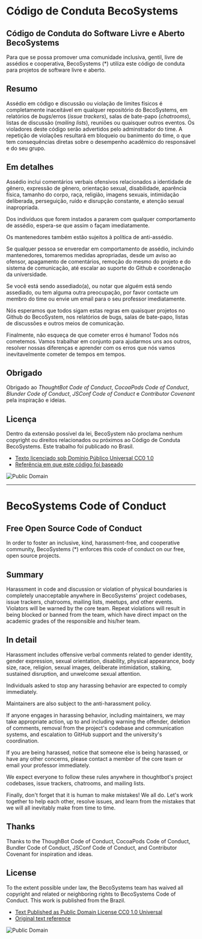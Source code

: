 # Código de Conduta BecoSystems

## Código de Conduta do Software Livre e Aberto BecoSystems


Para que se possa promover uma comunidade inclusiva, gentil, livre de assédios e cooperativa, BecoSystems (\*) utiliza este código de conduta para projetos de software livre e aberto.

## Resumo

Assédio em código e discussão ou violação de limites físicos é completamente inaceitável em qualquer repositório do BecoSystems, em relatórios de _bugs_/erros (_issue trackers_), salas de bate-papo (_chatrooms_), listas de discussão (_mailing lists_), reuniões ou quaisquer outros eventos. Os violadores deste código serão advertidos pelo adminstrador do time. A repetição de violações resultará em bloqueio ou banimento do time, o que tem consequências diretas sobre o desempenho acadêmico do responsável e do seu grupo.

## Em detalhes

Assédio inclui comentários verbais ofensivos relacionados a identidade de gênero, expressão de gênero, orientação sexual, disabilidade, aparência física, tamanho do corpo, raça, religião, imagens sexuais, intimidação deliberada, perseguição, ruído e disrupção constante, e atenção sexual inapropriada.

Dos indivíduos que forem instados a pararem com qualquer comportamento de assédio, espera-se que assim o façam imediatamente.

Os mantenedores também estão sujeitos à política de anti-assédio.

Se qualquer pessoa se enveredar em comportamento de assédio, incluindo mantenedores, tomaremos medidas apropriadas, desde um aviso ao ofensor, apagamento de comentários, remoção do mesmo do projeto e do sistema de comunicação, até escalar ao suporte do Github e coordenação da universidade.

Se você está sendo assediado(a), ou notar que alguém está sendo assediado, ou tem alguma outra preocupação, por favor contacte um membro do time ou envie um email para o seu professor imediatamente.

Nós esperamos que todos sigam estas regras em quaisquer projetos no Github do BecoSystem, nos relatórios de bugs, salas de bate-papo, listas de discussões e outros meios de comunicação. 

Finalmente, não esqueça de que cometer erros é humano! Todos nós cometemos. Vamos trabalhar em conjunto para ajudarmos uns aos outros, resolver nossas diferenças e aprender com os erros que nós vamos inevitavelmente cometer de tempos em tempos.

## Obrigado

Obrigado ao _ThoughtBot Code of Conduct_, _CocoaPods Code of Conduct_, _Blunder Code of Conduct_, _JSConf Code of Conduct_ e _Contributor Covenant_ pela inspiração e ideias.

## Licença

Dentro da extensão possível da lei, BecoSystem não proclama nenhum copyright ou direitos relacionados ou próximos ao Código de Conduta BecoSystems.
Este trabalho foi publicado no Brasil.

* [Texto licenciado sob Domínio Público Universal CC0 1.0](http://creativecommons.org/publicdomain/zero/1.0/)
* [Referência em que este código foi baseado](https://thoughtbot.com/open-source-code-of-conduct)

![Public Domain](https://i.creativecommons.org/p/zero/1.0/88x31.png)

---

# BecoSystems Code of Conduct

## Free Open Source Code of Conduct

In order to foster an inclusive, kind, harassment-free, and cooperative community, BecoSystems (\*) enforces this code of conduct on our free, open source projects.

## Summary

Harassment in code and discussion or violation of physical boundaries is completely unacceptable anywhere in BecoSystems' project codebases, issue trackers, chatrooms, mailing lists, meetups, and other events. Violators will be warned by the core team. Repeat violations will result in being blocked or banned from the team, which have direct impact on the academic grades of the responsible and his/her team.

## In detail

Harassment includes offensive verbal comments related to gender identity, gender expression, sexual orientation, disability, physical appearance, body size, race, religion, sexual images, deliberate intimidation, stalking, sustained disruption, and unwelcome sexual attention.

Individuals asked to stop any harassing behavior are expected to comply immediately.

Maintainers are also subject to the anti-harassment policy.

If anyone engages in harassing behavior, including maintainers, we may take appropriate action, up to and including warning the offender, deletion of comments, removal from the project's codebase and communication systems, and escalation to GitHub support and the university's coordination.

If you are being harassed, notice that someone else is being harassed, or have any other concerns, please contact a member of the core team or email your professor immediately.

We expect everyone to follow these rules anywhere in thoughtbot's project codebases, issue trackers, chatrooms, and mailing lists.

Finally, don't forget that it is human to make mistakes! We all do. Let's work together to help each other, resolve issues, and learn from the mistakes that we will all inevitably make from time to time.

## Thanks

Thanks to the ThoughBot Code of Conduct, CocoaPods Code of Conduct, Bundler Code of Conduct, JSConf Code of Conduct, and Contributor Covenant for inspiration and ideas.

## License

To the extent possible under law, the BecoSystems team has waived all copyright and related or neighboring rights to BecoSystems Code of Conduct. This work is published from the Brazil. 

* [Text Published as Public Domain License CC0 1.0 Universal](http://creativecommons.org/publicdomain/zero/1.0/)
* [Original text reference](https://thoughtbot.com/open-source-code-of-conduct)

![Public Domain](https://i.creativecommons.org/p/zero/1.0/88x31.png)


